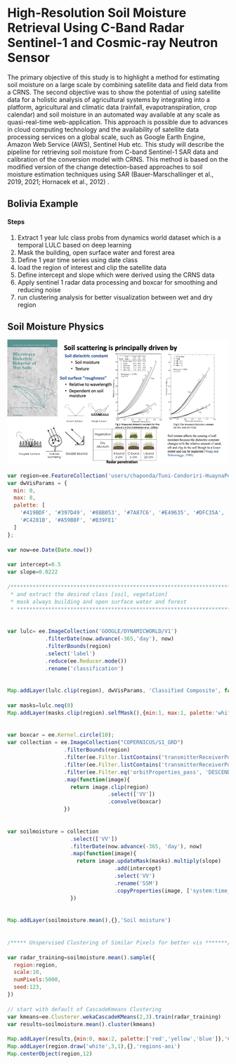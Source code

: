 

# High-Resolution Soil Moisture Retrieval Using C-Band Radar Sentinel-1 and Cosmic-ray Neutron Sensor

The primary objective of this study is to highlight a method for estimating soil moisture on a large scale by combining satellite data and field data from a CRNS. The second objective was to show the potential of using satellite data for a holistic analysis of agricultural systems by integrating into a platform, agricultural and climatic data (rainfall, evapotranspiration, crop calendar) and soil moisture in an automated way available at any scale as quasi-real-time web-application. This approach is possible due to advances in cloud computing technology and the availability of satellite data processing services on a global scale, such as Google Earth Engine, Amazon Web Service (AWS), Sentinel Hub etc. This study will describe the pipeline for retrieving soil moisture from C-band Sentinel-1 SAR data and calibration of the conversion model with CRNS.  This method is based on the modified version of the change detection-based approaches to soil moisture estimation techniques using SAR (Bauer-Marschallinger et al., 2019, 2021; Hornacek et al., 2012) .

## Bolivia Example 

#### Steps 

1. Extract 1 year lulc class probs from dynamics world dataset which is  a temporal  LULC  based on deep learning 
2. Mask  the building, open surface water and forest area 
3. Define 1 year  time series using  date class 
4. load the region of interest  and clip the satellite data
5. Define intercept and slope which were derived using the CRNS data
6. Apply  sentinel 1 radar data processing and boxcar for smoothing and reducing  noise
7. run clustering analysis for better visualization between wet and dry region 

## Soil Moisture Physics  

![Soil Physics Principal](https://github.com/mmbaye/Bolivia-example/blob/main/figures/SoilMoisurePhysics.jpeg)


```javascript
var region=ee.FeatureCollection('users/chaponda/Tuni-Condoriri-HuaynaPotosi-Basin')
var dwVisParams = {
  min: 0,
  max: 8,
  palette: [
    '#419BDF', '#397D49', '#88B053', '#7A87C6', '#E49635', '#DFC35A',
    '#C4281B', '#A59B8F', '#B39FE1'
  ]
};

var now=ee.Date(Date.now())

var intercept=0.5
var slope=0.0222

/******************************************************************************
 * and extract the desired class [soil, vegetation]
 * mask always building and open surface water and forest 
 * ***************************************************************************/ 
 

var lulc= ee.ImageCollection('GOOGLE/DYNAMICWORLD/V1')
            .filterDate(now.advance(-365,'day'), now)
            .filterBounds(region)
            .select('label')
            .reduce(ee.Reducer.mode())
            .rename('classification')
             
             
Map.addLayer(lulc.clip(region), dwVisParams, 'Classified Composite', false)

var masks=lulc.neq(0)
Map.addLayer(masks.clip(region).selfMask(),{min:1, max:1, palette:'white'},'mask images')


var boxcar = ee.Kernel.circle(10);
var collection = ee.ImageCollection("COPERNICUS/S1_GRD")
                  .filterBounds(region)
                  .filter(ee.Filter.listContains('transmitterReceiverPolarisation', 'VV'))
                  .filter(ee.Filter.listContains('transmitterReceiverPolarisation', 'VH'))
                  .filter(ee.Filter.eq('orbitProperties_pass', 'DESCENDING'))
                  .map(function(image){
                    return image.clip(region)
                                .select(['VV'])
                                .convolve(boxcar)
                  })
                  
                  
var soilmoisture = collection
                    .select(['VV'])
                    .filterDate(now.advance(-365, 'day'), now)
                    .map(function(image){
                      return image.updateMask(masks).multiply(slope)
                                  .add(intercept)
                                  .select('VV')
                                  .rename('SSM')
                                  .copyProperties(image, ['system:time_start'])
                    })
                    
                    
Map.addLayer(soilmoisture.mean(),{},'Soil moisture')


/***** Unspervised Clustering of Similar Pixels for better vis *******/

var radar_training=soilmoisture.mean().sample({
  region:region,
  scale:10,
  numPixels:5000, 
  seed:123,
})

// start with default of CascadeKmeans Clustering
var kmeans=ee.Clusterer.wekaCascadeKMeans(2,3).train(radar_training) 
var results=soilmoisture.mean().cluster(kmeans)

Map.addLayer(results,{min:0, max:2, palette:['red','yellow','blue']},'Clustering Soil moisture',true)
Map.addLayer(region.draw('white',3,1),{},'regions-aoi')
Map.centerObject(region,12)

```













